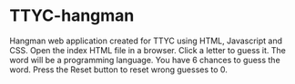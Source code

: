 # TTYC-hangman
Hangman web application created for TTYC using HTML, Javascript and CSS.
Open the index HTML file in a browser.
Click a letter to guess it. The word will be a programming language.
You have 6 chances to guess the word.
Press the Reset button to reset wrong guesses to 0.
